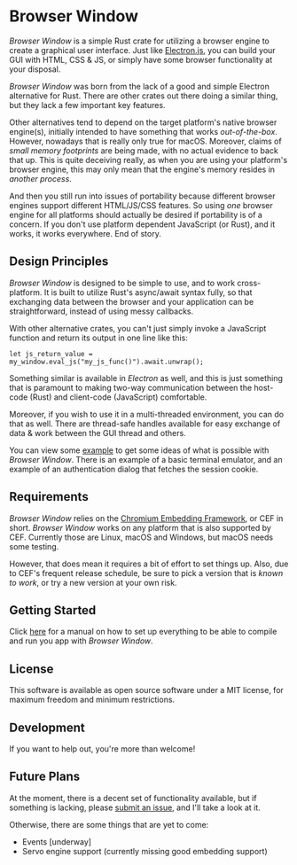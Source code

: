 # Browser Window

_Browser Window_ is a simple Rust crate for utilizing a browser engine to create a graphical user interface.
Just like [Electron.js](https://www.electronjs.org/), you can build your GUI with HTML, CSS & JS, or simply have some browser functionality at your disposal.

_Browser Window_ was born from the lack of a good and simple Electron alternative for Rust.
There are other crates out there doing a similar thing, but they lack a few important key features.

Other alternatives tend to depend on the target platform's native browser engine(s), initially intended to have something that works _out-of-the-box_.
However, nowadays that is really only true for macOS.
Moreover, claims of _small memory footprints_ are being made, with no actual evidence to back that up.
This is quite deceiving really, as when you are using your platform's browser engine, this may only mean that the engine's memory resides in _another process_.

And then you still run into issues of portability because different browser engines support different HTML/JS/CSS features.
So using _one_ browser engine for all platforms should actually be desired if portability is of a concern.
If you don't use platform dependent JavaScript (or Rust), and it works, it works everywhere.
End of story.

## Design Principles

_Browser Window_ is designed to be simple to use, and to work cross-platform.
It is built to utilize Rust's async/await syntax fully, so that exchanging data between the browser and your application can be straightforward, instead of using messy callbacks.

With other alternative crates, you can't just simply invoke a JavaScript function and return its output in one line like this:
```
let js_return_value = my_window.eval_js("my_js_func()").await.unwrap();
```
Something similar is available in _Electron_ as well, and this is just something that is paramount to making two-way communication between the host-code (Rust) and client-code (JavaScript) comfortable.

Moreover, if you wish to use it in a multi-threaded environment, you can do that as well.
There are thread-safe handles available for easy exchange of data & work between the GUI thread and others.

You can view some [example](https://github.com/bamilab/browser-window/tree/master/examples) to get some ideas of what is possible with _Browser Window_.
There is an example of a basic terminal emulator, and an example of an authentication dialog that fetches the session cookie.

## Requirements

_Browser Window_ relies on the [Chromium Embedding Framework](https://bitbucket.org/chromiumembedded/cef/wiki/Home), or CEF in short.
_Browser Window_ works on any platform that is also supported by CEF.
Currently those are Linux, macOS and Windows, but macOS needs some testing.

However, that does mean it requires a bit of effort to set things up.
Also, due to CEF's frequent release schedule, be sure to pick a version that is _known to work_, or try a new version at your own risk.

## Getting Started

Click [here](./docs/GETTING-STARTED.md) for a manual on how to set up everything to be able to compile and run you app with _Browser Window_.

## License

This software is available as open source software under a MIT license, for maximum freedom and minimum restrictions.

## Development

If you want to help out, you're more than welcome!

## Future Plans

At the moment, there is a decent set of functionality available, but if something is lacking, please [submit an issue](https://github.com/bamilab/browser-window/issues), and I'll take a look at it.

Otherwise, there are some things that are yet to come:

* Events [underway]
* Servo engine support (currently missing good embedding support)
